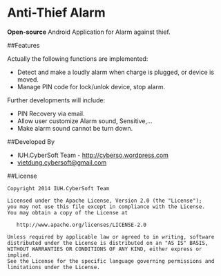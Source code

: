 Anti-Thief Alarm
==============

<b>Open-source</b> Android Application for Alarm against thief.

##Features

Actually the following functions are implemented:
* Detect and make a loudly alarm when charge is plugged, or device is moved.
* Manage PIN code for lock/unlok device, stop alarm.

Further developments will include:
* PIN Recovery via email.
* Allow user customize Alarm sound, Sensitive,...
* Make alarm sound cannot be turn down.

##Developed By

* IUH.CyberSoft Team - http://cyberso.wordpress.com
* <vietdung.cybersoft@gmail.com>

##License


    Copyright 2014 IUH.CyberSoft Team

    Licensed under the Apache License, Version 2.0 (the "License");
    you may not use this file except in compliance with the License.
    You may obtain a copy of the License at

       http://www.apache.org/licenses/LICENSE-2.0

    Unless required by applicable law or agreed to in writing, software
    distributed under the License is distributed on an "AS IS" BASIS,
    WITHOUT WARRANTIES OR CONDITIONS OF ANY KIND, either express or implied.
    See the License for the specific language governing permissions and
    limitations under the License.
